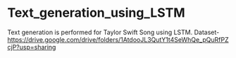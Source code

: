 # Text_generation_using_LSTM

Text generation is performed for Taylor Swift Song using LSTM.
Dataset- https://drive.google.com/drive/folders/1AtdooJL3QutY1t4SeWhQe_pQuRfPZcjP?usp=sharing
